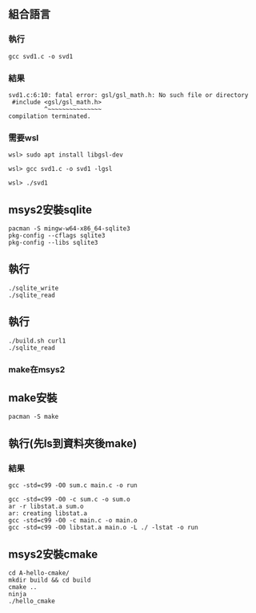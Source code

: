 ## 組合語言

### 執行
```
gcc svd1.c -o svd1
```

### 結果
```
svd1.c:6:10: fatal error: gsl/gsl_math.h: No such file or directory
 #include <gsl/gsl_math.h>
          ^~~~~~~~~~~~~~~~
compilation terminated.
```
### 需要wsl
```
wsl> sudo apt install libgsl-dev

wsl> gcc svd1.c -o svd1 -lgsl

wsl> ./svd1
```

## msys2安裝sqlite
```
pacman -S mingw-w64-x86_64-sqlite3
pkg-config --cflags sqlite3
pkg-config --libs sqlite3
```

## 執行
```
./sqlite_write
./sqlite_read
```
## 執行
```
./build.sh curl1
./sqlite_read
```
### make在msys2
## make安裝
```
pacman -S make
```

## 執行(先ls到資料夾後make)
### 結果
```
gcc -std=c99 -O0 sum.c main.c -o run
```
```
gcc -std=c99 -O0 -c sum.c -o sum.o
ar -r libstat.a sum.o
ar: creating libstat.a
gcc -std=c99 -O0 -c main.c -o main.o
gcc -std=c99 -O0 libstat.a main.o -L ./ -lstat -o run
```
## msys2安裝cmake
```
cd A-hello-cmake/
mkdir build && cd build
cmake ..
ninja
./hello_cmake
```
